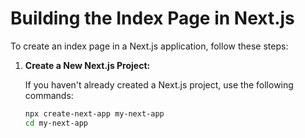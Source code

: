 # Building the Index Page in Next.js

To create an index page in a Next.js application, follow these steps:

1. **Create a New Next.js Project:**

   If you haven't already created a Next.js project, use the following commands:

   ```bash
   npx create-next-app my-next-app
   cd my-next-app
